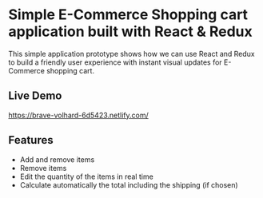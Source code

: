 # Simple E-Commerce Shopping cart application built with React & Redux

This simple application prototype shows how we can use React and Redux to build a friendly user experience with instant visual updates for E-Commerce shopping cart.

## Live Demo
https://brave-volhard-6d5423.netlify.com/

## Features
* Add and remove items 
* Remove items
* Edit the quantity of the items in real time
* Calculate automatically the total including the shipping (if chosen)
